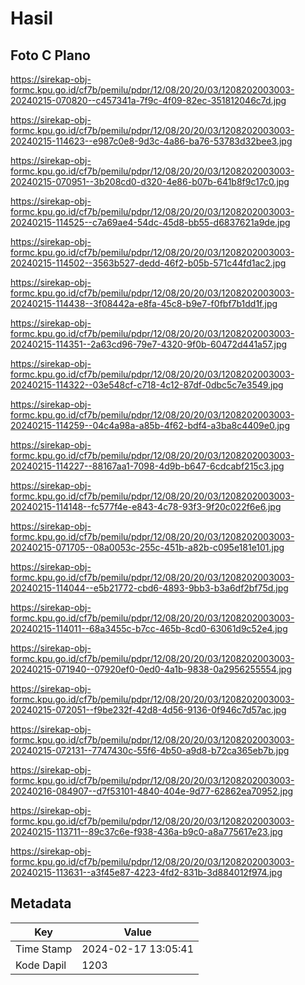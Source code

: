# Hasil

## Foto C Plano

https://sirekap-obj-formc.kpu.go.id/cf7b/pemilu/pdpr/12/08/20/20/03/1208202003003-20240215-070820--c457341a-7f9c-4f09-82ec-351812046c7d.jpg

https://sirekap-obj-formc.kpu.go.id/cf7b/pemilu/pdpr/12/08/20/20/03/1208202003003-20240215-114623--e987c0e8-9d3c-4a86-ba76-53783d32bee3.jpg

https://sirekap-obj-formc.kpu.go.id/cf7b/pemilu/pdpr/12/08/20/20/03/1208202003003-20240215-070951--3b208cd0-d320-4e86-b07b-641b8f9c17c0.jpg

https://sirekap-obj-formc.kpu.go.id/cf7b/pemilu/pdpr/12/08/20/20/03/1208202003003-20240215-114525--c7a69ae4-54dc-45d8-bb55-d6837621a9de.jpg

https://sirekap-obj-formc.kpu.go.id/cf7b/pemilu/pdpr/12/08/20/20/03/1208202003003-20240215-114502--3563b527-dedd-46f2-b05b-571c44fd1ac2.jpg

https://sirekap-obj-formc.kpu.go.id/cf7b/pemilu/pdpr/12/08/20/20/03/1208202003003-20240215-114438--3f08442a-e8fa-45c8-b9e7-f0fbf7b1dd1f.jpg

https://sirekap-obj-formc.kpu.go.id/cf7b/pemilu/pdpr/12/08/20/20/03/1208202003003-20240215-114351--2a63cd96-79e7-4320-9f0b-60472d441a57.jpg

https://sirekap-obj-formc.kpu.go.id/cf7b/pemilu/pdpr/12/08/20/20/03/1208202003003-20240215-114322--03e548cf-c718-4c12-87df-0dbc5c7e3549.jpg

https://sirekap-obj-formc.kpu.go.id/cf7b/pemilu/pdpr/12/08/20/20/03/1208202003003-20240215-114259--04c4a98a-a85b-4f62-bdf4-a3ba8c4409e0.jpg

https://sirekap-obj-formc.kpu.go.id/cf7b/pemilu/pdpr/12/08/20/20/03/1208202003003-20240215-114227--88167aa1-7098-4d9b-b647-6cdcabf215c3.jpg

https://sirekap-obj-formc.kpu.go.id/cf7b/pemilu/pdpr/12/08/20/20/03/1208202003003-20240215-114148--fc577f4e-e843-4c78-93f3-9f20c022f6e6.jpg

https://sirekap-obj-formc.kpu.go.id/cf7b/pemilu/pdpr/12/08/20/20/03/1208202003003-20240215-071705--08a0053c-255c-451b-a82b-c095e181e101.jpg

https://sirekap-obj-formc.kpu.go.id/cf7b/pemilu/pdpr/12/08/20/20/03/1208202003003-20240215-114044--e5b21772-cbd6-4893-9bb3-b3a6df2bf75d.jpg

https://sirekap-obj-formc.kpu.go.id/cf7b/pemilu/pdpr/12/08/20/20/03/1208202003003-20240215-114011--68a3455c-b7cc-465b-8cd0-63061d9c52e4.jpg

https://sirekap-obj-formc.kpu.go.id/cf7b/pemilu/pdpr/12/08/20/20/03/1208202003003-20240215-071940--07920ef0-0ed0-4a1b-9838-0a2956255554.jpg

https://sirekap-obj-formc.kpu.go.id/cf7b/pemilu/pdpr/12/08/20/20/03/1208202003003-20240215-072051--f9be232f-42d8-4d56-9136-0f946c7d57ac.jpg

https://sirekap-obj-formc.kpu.go.id/cf7b/pemilu/pdpr/12/08/20/20/03/1208202003003-20240215-072131--7747430c-55f6-4b50-a9d8-b72ca365eb7b.jpg

https://sirekap-obj-formc.kpu.go.id/cf7b/pemilu/pdpr/12/08/20/20/03/1208202003003-20240216-084907--d7f53101-4840-404e-9d77-62862ea70952.jpg

https://sirekap-obj-formc.kpu.go.id/cf7b/pemilu/pdpr/12/08/20/20/03/1208202003003-20240215-113711--89c37c6e-f938-436a-b9c0-a8a775617e23.jpg

https://sirekap-obj-formc.kpu.go.id/cf7b/pemilu/pdpr/12/08/20/20/03/1208202003003-20240215-113631--a3f45e87-4223-4fd2-831b-3d884012f974.jpg


## Metadata

| Key        | Value               |
| ---------- | ------------------- |
| Time Stamp | 2024-02-17 13:05:41 |
| Kode Dapil | 1203                |



